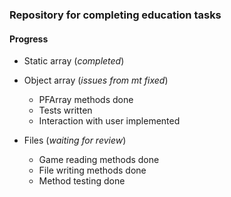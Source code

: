 ### Repository for completing education tasks

#### Progress

- Static array (_completed_)

- Object array (_issues from mt fixed_)
    - PFArray methods done
    - Tests written
    - Interaction with user implemented

- Files (_waiting for review_)
    - Game reading methods done
    - File writing methods done
    - Method testing done
